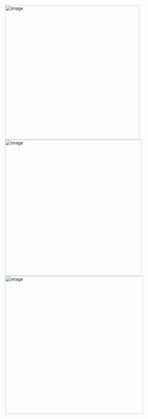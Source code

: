 <img width="436" alt="image" src="https://user-images.githubusercontent.com/12818897/66792028-bfc6fa80-eec4-11e9-9126-0c02bcf5032e.png">

<img width="442" alt="image" src="https://user-images.githubusercontent.com/12818897/66792381-619b1700-eec6-11e9-873d-a713f7031e78.png">

<img width="447" alt="image" src="https://user-images.githubusercontent.com/12818897/66792410-8c856b00-eec6-11e9-916c-50f8fe5d50cf.png">
